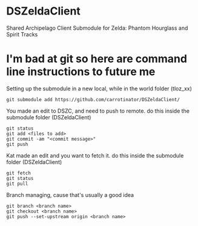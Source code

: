 # DSZeldaClient
Shared Archipelago Client Submodule for Zelda: Phantom Hourglass and Spirit Tracks

# I'm bad at git so here are command line instructions to future me
Setting up the submodule in a new local, while in the world folder (tloz_xx)
```
git submodule add https://github.com/carrotinator/DSZeldaClient/
```

You made an edit to DSZC, and need to push to remote. do this inside the submodule folder (DSZeldaClient)
```
git status
git add <files to add>
git commit -am "<commit message>"
git push
```

Kat made an edit and you want to fetch it. do this inside the submodule folder (DSZeldaClient)
```
git fetch
git status
git pull
```

Branch managing, cause that's usually a good idea
```
git branch <branch name>
git checkout <branch name>
git push --set-upstream origin <branch name>
```
